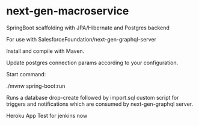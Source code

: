 # next-gen-macroservice
SpringBoot scaffolding with JPA/Hibernate and Postgres backend

For use with SalesforceFoundation/next-gen-graphql-server

Install and compile with Maven.

Update postgres connection params according to your configuration.

Start command:

./mvnw spring-boot:run

Runs a database drop-create followed by import.sql custom script for triggers and notifications which are consumed
by next-gen-graphql server.

Heroku App Test for jenkins now
